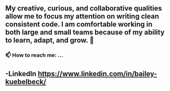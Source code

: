 ## My creative, curious, and collaborative qualities allow me to focus my attention on writing clean consistent code. I am comfortable working in both large and small teams because of my ability to learn, adapt, and grow. 👋

### 📫 How to reach me: ...
## -LinkedIn https://www.linkedin.com/in/bailey-kuebelbeck/

<!--
**baileykue/baileykue** is a ✨ _special_ ✨ repository because its `README.md` (this file) appears on your GitHub profile.

Here are some ideas to get you started:

- 🔭 I’m currently working on ...
- 🌱 I’m currently learning ...
- 👯 I’m looking to collaborate on ...
- 🤔 I’m looking for help with ...
- 💬 Ask me about ...
- 😄 Pronouns: ...
- ⚡ Fun fact: ...
-->
